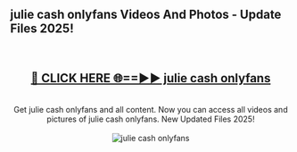 <h2>julie cash onlyfans Videos And Photos - Update Files 2025!</h2>
<br>
<div align="center">
<h2><a href="https://linkcuts.com/hfmhzwbr" rel="nofollow">🔴 CLICK HERE 🌐==►► julie cash onlyfans</a></h2>
<br>
Get julie cash onlyfans and all content. Now you can access all videos and pictures of julie cash onlyfans. New Updated Files 2025!
<br>
<br>
<a href="https://linkcuts.com/hfmhzwbr" rel="nofollow" data-target="animated-image.originalLink"><img src="https://i.ibb.co.com/WyWwxjT/player-gif2.gif" alt="julie cash onlyfans" style="max-width: 100%; display: inline-block;" data-target="animated-image.originalImage"></a>
</div>
<br>